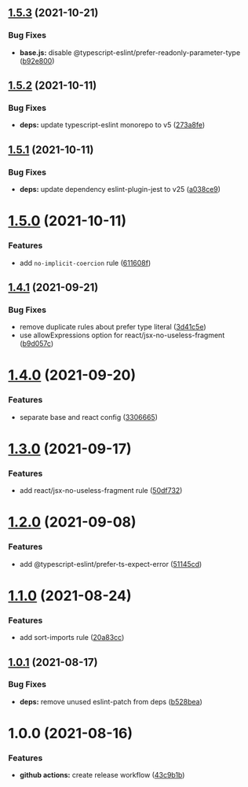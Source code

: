 ## [1.5.3](https://github.com/jubilee-works/eslint-config-timetree/compare/v1.5.2...v1.5.3) (2021-10-21)


### Bug Fixes

* **base.js:** disable @typescript-eslint/prefer-readonly-parameter-type ([b92e800](https://github.com/jubilee-works/eslint-config-timetree/commit/b92e800f94b8daa17357f808fbc3cc1e8cac9236))

## [1.5.2](https://github.com/jubilee-works/eslint-config-timetree/compare/v1.5.1...v1.5.2) (2021-10-11)


### Bug Fixes

* **deps:** update typescript-eslint monorepo to v5 ([273a8fe](https://github.com/jubilee-works/eslint-config-timetree/commit/273a8feb56ccc84c3d4eeb3aada170caeccf9cfd))

## [1.5.1](https://github.com/jubilee-works/eslint-config-timetree/compare/v1.5.0...v1.5.1) (2021-10-11)


### Bug Fixes

* **deps:** update dependency eslint-plugin-jest to v25 ([a038ce9](https://github.com/jubilee-works/eslint-config-timetree/commit/a038ce9e3ae7c46b4d93d1862ea36c623e5e0448))

# [1.5.0](https://github.com/jubilee-works/eslint-config-timetree/compare/v1.4.1...v1.5.0) (2021-10-11)


### Features

* add `no-implicit-coercion` rule ([611608f](https://github.com/jubilee-works/eslint-config-timetree/commit/611608fca8993f8db0f730f997a305e3c5dc6de2))

## [1.4.1](https://github.com/jubilee-works/eslint-config-timetree/compare/v1.4.0...v1.4.1) (2021-09-21)


### Bug Fixes

* remove duplicate rules about prefer type literal ([3d41c5e](https://github.com/jubilee-works/eslint-config-timetree/commit/3d41c5ea21fc020d42a216891e1122afa368b9f4))
* use allowExpressions option for react/jsx-no-useless-fragment ([b9d057c](https://github.com/jubilee-works/eslint-config-timetree/commit/b9d057c9277400995158fbcb0cb3be06c8d512f8))

# [1.4.0](https://github.com/jubilee-works/eslint-config-timetree/compare/v1.3.0...v1.4.0) (2021-09-20)


### Features

* separate base and react config ([3306665](https://github.com/jubilee-works/eslint-config-timetree/commit/3306665ce496c49c033be731e30361597af69d49))

# [1.3.0](https://github.com/jubilee-works/eslint-config-timetree/compare/v1.2.0...v1.3.0) (2021-09-17)


### Features

* add react/jsx-no-useless-fragment rule ([50df732](https://github.com/jubilee-works/eslint-config-timetree/commit/50df732f01316c79d944ca791e3031b01fef8831))

# [1.2.0](https://github.com/jubilee-works/eslint-config-timetree/compare/v1.1.0...v1.2.0) (2021-09-08)


### Features

* add @typescript-eslint/prefer-ts-expect-error ([51145cd](https://github.com/jubilee-works/eslint-config-timetree/commit/51145cd8a38b574720a41597bc822b4745dc2096))

# [1.1.0](https://github.com/jubilee-works/eslint-config-timetree/compare/v1.0.1...v1.1.0) (2021-08-24)


### Features

* add sort-imports rule ([20a83cc](https://github.com/jubilee-works/eslint-config-timetree/commit/20a83ccf18f67e46d36758384ff3a1628dc9d4cc))

## [1.0.1](https://github.com/jubilee-works/eslint-config-timetree/compare/v1.0.0...v1.0.1) (2021-08-17)


### Bug Fixes

* **deps:** remove unused eslint-patch from deps ([b528bea](https://github.com/jubilee-works/eslint-config-timetree/commit/b528bea6629e8b647a4ac7ce81d9ce5385088850))

# 1.0.0 (2021-08-16)


### Features

* **github actions:** create release workflow ([43c9b1b](https://github.com/jubilee-works/eslint-config-timetree/commit/43c9b1ba465165eaa97ad06289a3a99e69bc1095))
